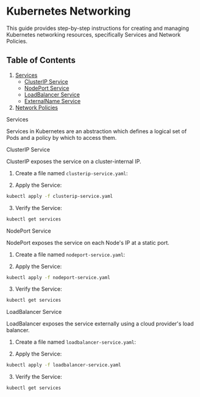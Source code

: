 # Kubernetes Networking

This guide provides step-by-step instructions for creating and managing Kubernetes networking resources, specifically Services and Network Policies.

## Table of Contents
1. [Services](#services)
   - [ClusterIP Service](#clusterip-service)
   - [NodePort Service](#nodeport-service)
   - [LoadBalancer Service](#loadbalancer-service)
   - [ExternalName Service](#externalname-service)
2. [Network Policies](#network-policies)

Services

Services in Kubernetes are an abstraction which defines a logical set of Pods and a policy by which to access them.

ClusterIP Service

ClusterIP exposes the service on a cluster-internal IP.

1. Create a file named `clusterip-service.yaml`:

2. Apply the Service:

```bash
kubectl apply -f clusterip-service.yaml
```

3. Verify the Service:

```bash
kubectl get services
```

NodePort Service

NodePort exposes the service on each Node's IP at a static port.

1. Create a file named `nodeport-service.yaml`:

2. Apply the Service:

```bash
kubectl apply -f nodeport-service.yaml
```

3. Verify the Service:

```bash
kubectl get services
```

LoadBalancer Service

LoadBalancer exposes the service externally using a cloud provider's load balancer.

1. Create a file named `loadbalancer-service.yaml`:

2. Apply the Service:

```bash
kubectl apply -f loadbalancer-service.yaml
```

3. Verify the Service:

```bash
kubectl get services
```
